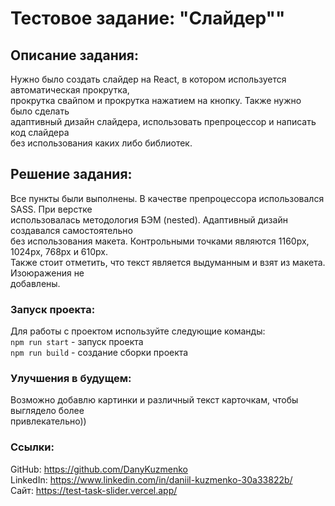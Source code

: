 # **Тестовое задание: "Слайдер""**

## **Описание задания:**
Нужно было создать слайдер на React, в котором используется автоматическая прокрутка,  
прокрутка свайпом и прокрутка нажатием на кнопку. Также нужно было сделать  
адаптивный дизайн слайдера, использовать препроцессор и написать код слайдера  
без использования каких либо библиотек.

## **Решение задания:**
Все пункты были выполнены. В качестве препроцессора использовался SASS. При верстке  
использовалась методология БЭМ (nested). Адаптивный дизайн создавался самостоятельно  
без использования макета. Контрольными точками являются 1160px, 1024px, 768px и 610px.  
Также стоит отметить, что текст является выдуманным и взят из макета. Изоюражения не  
добавлены.

### **Запуск проекта:**
Для работы с проектом используйте следующие команды:  
`npm run start` - запуск проекта  
`npm run build` - создание сборки проекта

### **Улучшения в будущем:**
Возможно добавлю картинки и различный текст карточкам, чтобы выглядело более  
привлекательно))

### **Ссылки:**
GitHub: https://github.com/DanyKuzmenko  
LinkedIn: https://www.linkedin.com/in/daniil-kuzmenko-30a33822b/  
Сайт: https://test-task-slider.vercel.app/